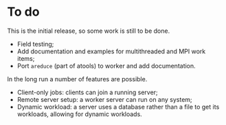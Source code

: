 # To do

This is the initial release, so some work is still to be done.

  * Field testing;
  * Add documentation and examples for multithreaded and MPI work items;
  * Port `areduce` (part of atools) to worker and add documentation.

In the long run a number of features are possible.

  * Client-only jobs: clients can join a running server;
  * Remote server setup: a worker server can run on any system;
  * Dynamic workload: a server uses a database rather than a
    file to get its workloads, allowing for dynamic workloads.
